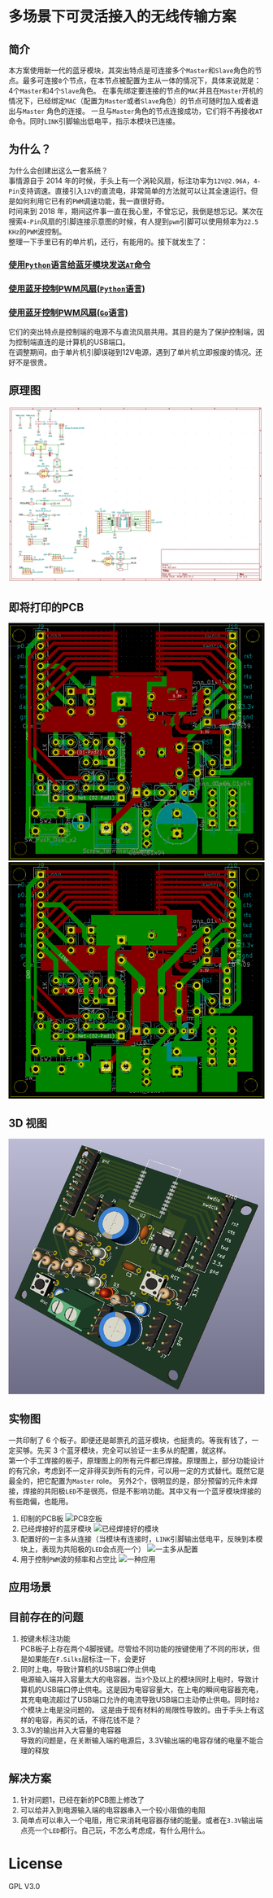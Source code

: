 # 多场景下可灵活接入的无线传输方案

## 简介
本方案使用新一代的蓝牙模块，其突出特点是可连接多个`Master`和`Slave`角色的节点。最多可连接`8`个节点，在本节点被配置为主从一体的情况下，具体来说就是：4个`Master`和4个`Slave`角色。
在事先绑定要连接的节点的`MAC`并且在`Master`开机的情况下，已经绑定`MAC`（配置为`Master`或者`Slave`角色）的节点可随时加入或者退出与`Master` 角色的连接。
一旦与`Master`角色的节点连接成功，它们将不再接收`AT`命令。同时`LINK`引脚输出低电平，指示本模块已连接。
## 为什么？
为什么会创建出这么一套系统？</br>
事情源自于 2014 年的时候，手头上有一个涡轮风扇，标注功率为`12V@2.96A`，`4-Pin`支持调速。直接引入`12V`的直流电，非常简单的方法就可以让其全速运行。但是如何利用它已有的`PWM`调速功能，我一直很好奇。</br>
时间来到 2018 年，期间这件事一直在我心里，不曾忘记，我倒是想忘记。某次在搜索`4-Pin`风扇的引脚连接示意图的时候，有人提到`pwm`引脚可以使用频率为`22.5 KHz`的`PWM`波控制。</br>
整理一下手里已有的单片机，还行，有能用的。接下就发生了：
### [使用`Python`语言给蓝牙模块发送`AT`命令](https://github.com/Iflier/QueryBLT)
### [使用蓝牙控制PWM风扇(`Python`语言)](https://github.com/Iflier/fanAndBLT)
### [使用蓝牙控制PWM风扇(`Go`语言)](https://github.com/Iflier/fanAndBLTGo)
它们的突出特点是控制端的电源不与直流风扇共用。其目的是为了保护控制端，因为控制端直连的是计算机的USB端口。</br>
在调整期间，由于单片机引脚误碰到12V电源，遇到了单片机立即报废的情况。还好不是很贵。
## 原理图
![原理图](https://github.com/Iflier/BTCluster/blob/master/images/Schematic.PNG)
## 即将打印的PCB
![PCB正面](https://github.com/Iflier/BTCluster/blob/master/images/PCB_front.PNG)
![PCB背面](https://github.com/Iflier/BTCluster/blob/master/images/PCB_back.PNG)
## 3D 视图
![3D模型](https://github.com/Iflier/BTCluster/blob/master/images/3D.PNG)

## 实物图
一共印制了 6 个板子。即便还是邮票孔的蓝牙模块，也挺贵的。等我有钱了，一定买够。先买 3 个蓝牙模块，完全可以验证一主多从的配置，就这样。</br>
第一个手工焊接的板子，原理图上的所有元件都已焊接。原理图上，部分功能设计的有冗余，考虑到不一定非得买到所有的元件，可以用一定的方式替代。既然它是最全的，把它配置为`Master` role。
另外2个，很明显的是，部分预留的元件未焊接，焊接的共阳极`LED`不是很亮，但是不影响功能。其中又有一个蓝牙模块焊接的有些跑偏，也能用。
1. 印制的PCB板
![PCB空板]()
2. 已经焊接好的蓝牙模块
![已经焊接好的模块]()
3. 配置好的一主多从连接（当模块有连接时，`LINK`引脚输出低电平，反映到本模块上，表现为共阳极的`LED`会点亮一个）
![一主多从配置]()
4. 用于控制`PWM`波的频率和占空比
![一种应用]()


## 应用场景


## 目前存在的问题
1. 按键未标注功能</br>
PCB板子上存在两个4脚按键。尽管给不同功能的按键使用了不同的形状，但是如果能在`F.Silks`层标注一下，会更好
2. 同时上电，导致计算机的USB端口停止供电</br>
电源输入端并入容量太大的电容器，当`3`个及以上的模块同时上电时，导致计算机的USB端口停止供电。这是因为电容容量大，在上电的瞬间电容器充电，其充电电流超过了USB端口允许的电流导致USB端口主动停止供电。同时给`2`个模块上电是没问题的。
这是由于现有材料的局限性导致的。由于手头上有这样的电容，再买的话，不得花钱不是？
3. 3.3V的输出并入大容量的电容器</br>
导致的问题是，在关断输入端的电源后，3.3V输出端的电容存储的电量不能合理的释放
## 解决方案
1. 针对问题1，已经在新的PCB图上修改了</br>
2. 可以给并入到电源输入端的电容器串入一个较小阻值的电阻</br>
3. 简单点可以串入一个电阻，用它来消耗电容器存储的能量。或者在`3.3V`输出端点亮一个`LED`都行。自己玩，不怎么考虑成，有什么用什么。</br>

# License
GPL V3.0
